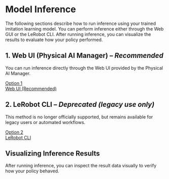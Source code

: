 # Model Inference

The following sections describe how to run inference using your trained imitation learning model. You can perform inference either through the Web GUI or the LeRobot CLI. After running inference, you can visualize the results to evaluate how your policy performed.

## 1. Web UI (Physical AI Manager) – *Recommended*

You can run inference directly through the Web UI provided by the Physical AI Manager.

<a href="/omy/model_inference_with_web_ui_omy" class="button-dataset-preparation-option">
Option 1<br>Web UI (Recommended)
</a>

## 2. LeRobot CLI – *Deprecated (legacy use only)*

This method is no longer officially supported, but remains available for legacy users or automated workflows.

<a href="/omy/model_inference_with_lerobot_cli_omy" class="button-dataset-preparation-option">
Option 2<br>LeRobot CLI
</a>

## Visualizing Inference Results

After running inference, you can inspect the result data visually to verify how your policy behaved.